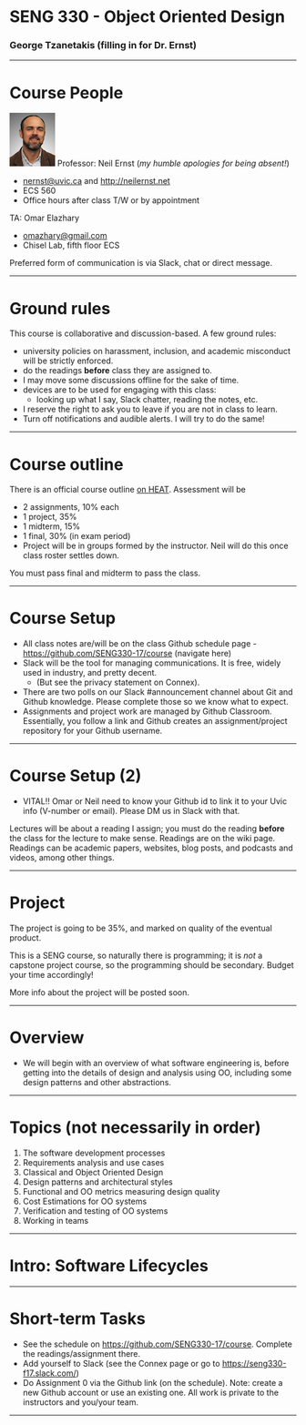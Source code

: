# SENG 330 - Object Oriented Design
### George Tzanetakis (filling in for Dr. Ernst)
<!-- page_number: true -->
<!-- footer: (c) 2017 Neil Ernst  -->

---

# Course People
![neil](./neil-portrait.png) Professor: Neil Ernst 
(*my humble apologies for being absent!*)
* nernst@uvic.ca and http://neilernst.net 
* ECS 560
* Office hours after class T/W or by appointment

TA: Omar Elazhary
* omazhary@gmail.com
* Chisel Lab, fifth floor ECS

Preferred form of communication is via Slack, chat or direct message.

---


# Ground rules

This course is collaborative and discussion-based. A few ground rules:
* university policies on harassment, inclusion, and academic misconduct will be strictly enforced.
* do the readings **before** class they are assigned to.
* I may move some discussions offline for the sake of time.
* devices are to be used for engaging with this class: 
 	* looking up what I say, Slack chatter, reading the notes, etc. 
* I reserve the right to ask you to leave if you are not in class to learn.
* Turn off notifications and audible alerts. I will try to do the same!

---

# Course outline
There is an official course outline [on HEAT](https://heat.csc.uvic.ca/coview/outline/2017/Fall/SENG/330). Assessment will be 
* 2 assignments, 10% each
* 1 project, 35%
* 1 midterm, 15%
* 1 final, 30% (in exam period)
* Project will be in groups formed by the instructor. Neil will do this once class roster settles down.

You must pass final and midterm to pass the class.

---
# Course Setup

* All class notes are/will be on the class Github schedule page - https://github.com/SENG330-17/course (navigate here)
* Slack will be the tool for managing communications. It is free, widely used in industry, and pretty decent.
  * (But see the privacy statement on Connex).
* There are two polls on our Slack #announcement channel about Git and Github knowledge. Please complete those so we know what to expect.
* Assignments and project work are managed by Github Classroom. Essentially, you follow a link and Github creates an assignment/project repository for your Github username.

---
# Course Setup (2)
* VITAL!! Omar or Neil need to know your Github id to link it to your Uvic info (V-number or email). Please DM us in Slack with that.


Lectures will be about a reading I assign; you must do the reading **before** the class for the lecture to make sense. Readings are on the wiki page. Readings can be academic papers, websites, blog posts, and podcasts and videos, among other things.

---

# Project
The project is going to be 35%, and marked on quality of the eventual product. 

This is a SENG course, so naturally there is programming; it is *not* a capstone project course, so the programming should be secondary. Budget your time accordingly!

More info about the project will be posted soon.


---

# Overview
* We will begin with an overview of what software engineering is, before getting into the details of design and analysis using OO, including some design patterns and other abstractions.

---
# Topics (not necessarily in order)
1. The software development processes
2. Requirements analysis and use cases
3. Classical and Object Oriented Design
4. Design patterns and architectural styles
5. Functional and OO metrics measuring design quality
6. Cost Estimations for OO systems
7. Verification and testing of OO systems
8. Working in teams


--- 
# Intro: Software Lifecycles

---
# Short-term Tasks
* See the schedule on https://github.com/SENG330-17/course. Complete the readings/assignment there.
* Add yourself to Slack (see the Connex page or go to https://seng330-f17.slack.com/)
* Do Assignment 0 via the Github link (on the schedule). Note: create a new Github account or use an existing one. All work is private to the instructors and you/your team.
---